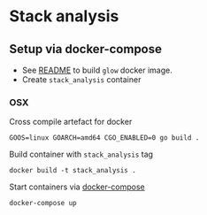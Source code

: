 # Stack analysis

## Setup via docker-compose
* See [README](http://../../README.md#docker-container) to build `glow` docker image.
* Create `stack_analysis` container

### OSX
Cross compile artefact for docker
```
GOOS=linux GOARCH=amd64 CGO_ENABLED=0 go build .
```
Build container with `stack_analysis` tag
```
docker build -t stack_analysis .
```

Start containers via [docker-compose](https://docs.docker.com/compose/)
```
docker-compose up
```
